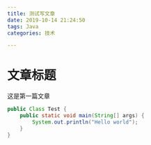 ```yaml
---
title: 测试写文章
date: 2019-10-14 21:24:50
tags: Java
categories: 技术

---
```




# 文章标题

这是第一篇文章



```java
public Class Test {
    public static void main(String[] args) {
        System.out.println("Hello world");
    }
}
```



